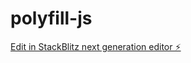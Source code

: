 # polyfill-js

[Edit in StackBlitz next generation editor ⚡️](https://stackblitz.com/~/github.com/Jeeva-ctrl/polyfill-js)